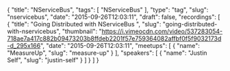 {
  "title": "NServiceBus",
  "tags": [
    "NServiceBus"
  ],
  "type": "tag",
  "slug": "nservicebus",
  "date": "2015-09-26T12:03:11",
  "draft": false,
  "recordings": [
    {
      "title": "Going Distributed with NServiceBus ",
      "slug": "going-distributed-with-nservicebus",
      "thumbnail": "https://i.vimeocdn.com/video/537283054-718ae7a417c882b09473203b8ffdeb2201f57e759364082affbf0f5f9032173d-d_295x166",
      "date": "2015-09-26T12:03:11",
      "meetups": [
        {
          "name": "MeasureUp",
          "slug": "measure-up"
        }
      ],
      "speakers": [
        {
          "name": "Justin Self",
          "slug": "justin-self"
        }
      ]
    }
  ]
}